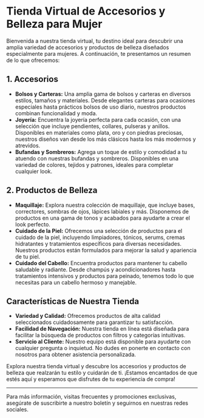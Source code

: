 # Tienda Virtual de Accesorios y Belleza para Mujer

Bienvenida a nuestra tienda virtual, tu destino ideal para descubrir una amplia variedad de accesorios y productos de belleza diseñados especialmente para mujeres. A continuación, te presentamos un resumen de lo que ofrecemos:

## 1. Accesorios

- **Bolsos y Carteras:** Una amplia gama de bolsos y carteras en diversos estilos, tamaños y materiales. Desde elegantes carteras para ocasiones especiales hasta prácticos bolsos de uso diario, nuestros productos combinan funcionalidad y moda.
- **Joyería:** Encuentra la joyería perfecta para cada ocasión, con una selección que incluye pendientes, collares, pulseras y anillos. Disponibles en materiales como plata, oro y con piedras preciosas, nuestros diseños van desde los más clásicos hasta los más modernos y atrevidos.
- **Bufandas y Sombreros:** Agrega un toque de estilo y comodidad a tu atuendo con nuestras bufandas y sombreros. Disponibles en una variedad de colores, tejidos y patrones, ideales para completar cualquier look.

## 2. Productos de Belleza

- **Maquillaje:** Explora nuestra colección de maquillaje, que incluye bases, correctores, sombras de ojos, lápices labiales y más. Disponemos de productos en una gama de tonos y acabados para ayudarte a crear el look perfecto.
- **Cuidado de la Piel:** Ofrecemos una selección de productos para el cuidado de la piel, incluyendo limpiadores, tónicos, serums, cremas hidratantes y tratamientos específicos para diversas necesidades. Nuestros productos están formulados para mejorar la salud y apariencia de tu piel.
- **Cuidado del Cabello:** Encuentra productos para mantener tu cabello saludable y radiante. Desde champús y acondicionadores hasta tratamientos intensivos y productos para peinado, tenemos todo lo que necesitas para un cabello hermoso y manejable.

## Características de Nuestra Tienda

- **Variedad y Calidad:** Ofrecemos productos de alta calidad seleccionados cuidadosamente para garantizar tu satisfacción.
- **Facilidad de Navegación:** Nuestra tienda en línea está diseñada para facilitar la búsqueda de productos con filtros y categorías intuitivas.
- **Servicio al Cliente:** Nuestro equipo está disponible para ayudarte con cualquier pregunta o inquietud. No dudes en ponerte en contacto con nosotros para obtener asistencia personalizada.

Explora nuestra tienda virtual y descubre los accesorios y productos de belleza que realzarán tu estilo y cuidarán de ti. ¡Estamos encantados de que estés aquí y esperamos que disfrutes de tu experiencia de compra!

---

Para más información, visitas frecuentes y promociones exclusivas, asegúrate de suscribirte a nuestro boletín y seguirnos en nuestras redes sociales.

